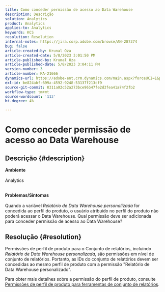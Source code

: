 ```yaml
---
title: Como conceder permissão de acesso ao Data Warehouse
description: Descrição
solution: Analytics
product: Analytics
applies-to: Analytics
keywords: KCS
resolution: Resolution
internal-notes: https://jira.corp.adobe.com/browse/AN-287374
bug: false
article-created-by: Krunal Oza
article-created-date: 5/8/2023 3:01:50 PM
article-published-by: Krunal Oza
article-published-date: 5/8/2023 3:04:11 PM
version-number: 3
article-number: KA-21666
dynamics-url: https://adobe-ent.crm.dynamics.com/main.aspx?forceUCI=1&pagetype=entityrecord&etn=knowledgearticle&id=1610a63c-b1ed-ed11-8849-6045bd006268
exl-id: be824abf-699a-4592-9248-53137f213cf9
source-git-commit: 0311a02c52a273bce96b47fe2d3fea41a74f2fb2
workflow-type: tm+mt
source-wordcount: '113'
ht-degree: 4%

---
```


# Como conceder permissão de acesso ao Data Warehouse

## Descrição {#description}

<b>Ambiente</b><br><br>Analytics<br><br>

<b>Problemas/Sintomas</b><br><br>Quando a variável *Relatório de Data Warehouse personalizada* for concedida ao perfil do produto, o usuário atribuído no perfil do produto não poderá acessar o Data Warehouse. Qual permissão deve ser adicionada para conceder permissão de acesso ao Data Warehouse?<br>

## Resolução {#resolution}


Permissões de perfil de produto para o Conjunto de relatórios, incluindo *Relatório de Data Warehouse personalizada*, são permissões em nível de conjunto de relatórios. Portanto, as IDs do conjunto de relatórios devem ser concedidas ao mesmo perfil de produto com a permissão &quot;Relatório de Data Warehouse personalizado&quot;.

Para obter mais detalhes sobre a permissão do perfil de produto, consulte [Permissões de perfil de produto para ferramentas de conjunto de relatórios](https://experienceleague.adobe.com/docs/analytics/admin/admin-console/permissions/report-suite-tools.html?lang=pt-BR).
